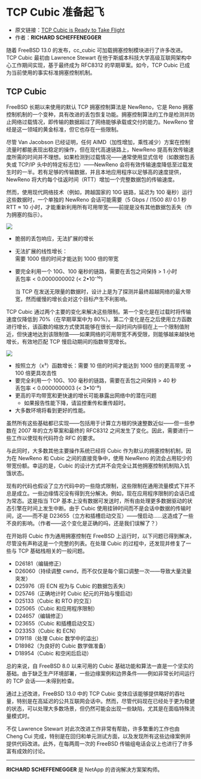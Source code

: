 # TCP Cubic 准备起飞

- 原文链接：[TCP Cubic is Ready to Take Flight](https://freebsdfoundation.org/wp-content/uploads/2021/05/TCP-Cubic-is-Ready-to-Take-Flight.pdf)
- 作者：**RICHARD SCHEFFENEGGER**

随着 FreeBSD 13.0 的发布，cc_cubic 可加载拥塞控制模块进行了许多改进。TCP Cubic 最初由 Lawrence Stewart 在他于斯威本科技大学高级互联网架构中心工作期间实现，基于最终成为 RFC8312 的早期草案。如今，TCP Cubic 已成为当前使用的事实标准拥塞控制机制。

## TCP Cubic

FreeBSD 长期以来使用的默认 TCP 拥塞控制算法是 NewReno，它是 Reno 拥塞控制机制的一个变种，具有改进的丢包恢复功能。拥塞控制算法的工作是检测并防止网络过载情况，即传输的数据超过了网络能够承载或交付的能力。NewReno 曾经是这一领域的黄金标准，但它也存在一些限制。

尽管 Van Jacobson 已经证明，任何 AIMD（加性增加，乘性减少）方案在控制流量时都能表现出稳定的操作，但在现代高速链路上，NewReno 提高有效传输速度所需的时间并不理想。如果检测到过载情况——通常使用显式信号（如数据包丢失或 TCP/IP 头中的特定标志位）——NewReno 会将有效传输速度降低至过载发生时的一半。若有足够的传输数据，并且本地应用程序以足够高的速度提供，NewReno 将大约每个往返时间（RTT）增加一个完整数据包的传输速度。

然而，使用现代网络技术（例如，跨越国家的 10G 链路，延迟为 100 毫秒）运行这些数据时，一个单独的 NewReno 会话可能需要（5 Gbps / (1500 *8))* 0.1 秒 RTT ≈ 10 小时，才能重新利用所有可用带宽——前提是没有其他数据包丢失（作为拥塞的指示）。

![](https://github.com/user-attachments/assets/b7d8d2bd-f1d4-4ecc-a515-ac0f4ae8fdad)


- 脆弱的丢包响应，无法扩展的增长  
- 无法扩展的线性增长：  
  需要 1000 倍的时间才能达到 1000 倍的带宽  
- 要完全利用一个 10G、100 毫秒的链路，需要在丢包之间保持 > 1 小时  
  丢包率 < 0.0000000002 (< 2•10⁻¹⁰)


  当 TCP 在发送无限量的数据时，设计上是为了探测并最终超越网络的最大带宽，然而缓慢的增长会对这个目标产生不利影响。

TCP Cubic 通过两个主要的变化来解决这些限制。第一个变化是在过载时将传输速度仅降低到 70%（在早期草案中为 80%）。第二个变化是在之后使用立方函数进行增长，该函数的缩放方式使其能够在很长一段时间内徘徊在上一个限制值附近，但快速地达到该限制值——如果网络的可用带宽不再受限，则能够越来越快地增长，有效地匹配 TCP 慢启动期间的指数带宽增长。

![](https://github.com/user-attachments/assets/c6ac473a-a506-4f60-9f41-26ef5bba4f1a)


- 按照立方（x³）函数增长：需要 10 倍的时间才能达到 1000 倍的更高带宽 -> 100 倍更具攻击性
- 要完全利用一个 10G、100 毫秒的链路，需要在丢包之间保持 > 40 秒  
  丢包率 < 0.0000000003 (< 3•10⁻⁸)
- 更高的平均带宽和更快速的增长可能暴露出网络中的潜在问题
  - 如果报告性能下降，请监控重传和重传超时。
- 大多数环境将看到更好的性能。
  
虽然所有这些基础都已实现——包括用于计算立方根的快速整数近似——但一些参数在 2007 年的立方草案和最终的 RFC8312 之间发生了变化。因此，需要进行一些工作以使现有代码符合 RFC 的要求。

与此同时，大多数其他主要操作系统已经将 Cubic 作为默认的拥塞控制机制，因为在 NewReno 和 Cubic 之间的直接竞争中，使用 NewReno 的流会占用较少的带宽份额。幸运的是，Cubic 的设计方式并不会完全让其他拥塞控制机制陷入饥饿状态。

现有的代码也假设了立方代码中的一些隐式限制，这些限制在通用流量模式下并不总是成立。一些边缘情况没有得到充分解决。例如，现在应用程序限制的会话已成为常态。这是指当 TCP 基本上没有数据可发送时，所有由处理更多数据驱动的状态引擎在时间上发生中断。由于 Cubic 使用挂钟时间而不是会话中数据的传输时间，这——而不是 D23655（立方和插槽启动交互）——慢启动……这造成了一些不良的影响。（作者——这个变化是正确的吗，还是我们误解了？）

在开始将 Cubic 作为通用拥塞控制在 FreeBSD 上运行时，以下问题已得到解决，尽管没有声称这是一个完整的列表。在处理 Cubic 的过程中，还发现并修复了一些与 TCP 基础栈相关的一般问题。

- D26181（编辑修正）  
- D26060（持续调整 cwnd，而不仅仅是每个窗口调整一次——导致大量流量突发）  
- D25976（将 ECN 视为与 Cubic 的数据包丢失）  
- D25746（正确地计时 Cubic 纪元的开始与慢启动）  
- D25133（Cubic 和 RTO 的交互）  
- D25065（Cubic 和应用程序限制）  
- D24657（编辑修正）  
- D23655（Cubic 和插槽启动交互）  
- D23353（Cubic 和 ECN）  
- D19118（处理 Cubic 数学中的溢出）  
- D18982（为良好的 Cubic 数学做准备）  
- D18954（Cubic 和空闲后启动）


总的来说，自 FreeBSD 8.0 以来可用的 Cubic 基础功能和算法一直是一个坚实的基础。由于缺乏生产环境部署，一些边缘案例和边界条件——例如非常长时间运行的 TCP 会话——未得到检查。

通过上述改进，FreeBSD 13.0 中的 TCP Cubic 变体应该能够提供略好的吞吐量，特别是在高延迟的公共互联网会话中。然而，尽管代码现在已经处于更为稳健的状态，可以处理大多数场景，但仍然可能会出现一些缺陷，尤其是在面临特殊流量模式时。

不仅 Lawrence Stewart 对此次改进工作非常有帮助，许多繁重的工作也由 Cheng Cui 完成，特别是在回归和单元测试方面，以及发现所有这些边缘案例并提供代码改进。此外，在每两周一次的 FreeBSD 传输组电话会议上也进行了许多富有成效的讨论。

---

**RICHARD SCHEFFENEGGER** 是 NetApp 的咨询解决方案架构师。
